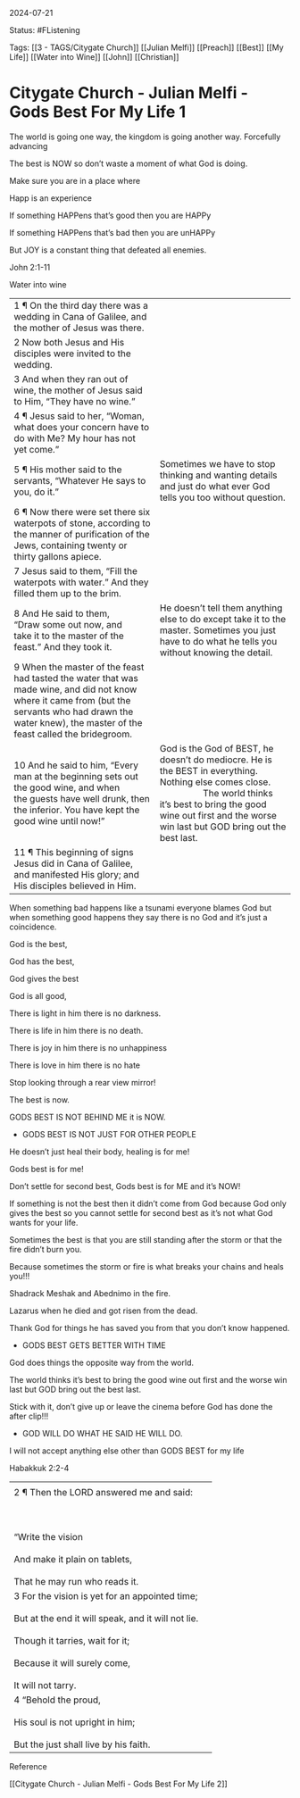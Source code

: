 2024-07-21

Status: #FListening 

Tags: [[3 - TAGS/Citygate Church]] [[Julian Melfi]] [[Preach]] [[Best]] [[My Life]] [[Water into Wine]] [[John]] [[Christian]]

# Citygate Church - Julian Melfi - Gods Best For My Life 1
The world is going one way, the kingdom is going another way. Forcefully advancing

  

The best is NOW so don’t waste a moment of what God is doing.

  

Make sure you are in a place where 

  

Happ is an experience

  

If something HAPPens that’s good then you are HAPPy

  

If something HAPPens that’s bad then you are unHAPPy

  

But JOY is a constant thing that defeated all enemies.

  

John 2:1-11

Water into wine

|   |   |
|---|---|
|1 ¶ On the third day there was a wedding in Cana of Galilee, and the mother of Jesus was there.||
|2 Now both Jesus and His disciples were invited to the wedding.||
|3 And when they ran out of wine, the mother of Jesus said to Him, “They have no wine.”||
|4 ¶ Jesus said to her, “Woman, what does your concern have to do with Me? My hour has not yet come.”||
|5 ¶ His mother said to the servants, “Whatever He says to you, do it.”|Sometimes we have to stop thinking and wanting details and just do what ever God tells you too without question.|
|6 ¶ Now there were set there six waterpots of stone, according to the manner of purification of the Jews, containing twenty or thirty gallons apiece.||
|7 Jesus said to them, “Fill the waterpots with water.” And they filled them up to the brim.||
|8 And He said to them, “Draw some out now, and take it to the master of the feast.” And they took it.|He doesn’t tell them anything else to do except take it to the master. Sometimes you just have to do what he tells you without knowing the detail.|
|9 When the master of the feast had tasted the water that was made wine, and did not know where it came from (but the servants who had drawn the water knew), the master of the feast called the bridegroom.||
|10 And he said to him, “Every man at the beginning sets out the good wine, and when the guests have well drunk, then the inferior. You have kept the good wine until now!”|God is the God of BEST, he doesn’t do mediocre. He is the BEST in everything. Nothing else comes close.                        The world thinks it’s best to bring the good wine out first and the worse win last but GOD bring out the best last.|
|11 ¶ This beginning of signs Jesus did in Cana of Galilee, and manifested His glory; and His disciples believed in Him.||

  

When something bad happens like a tsunami everyone blames God but when something good happens they say there is no God and it’s just a coincidence.

  

God is the best,

God has the best,

God gives the best

  

God is all good,

There is light in him there is no darkness.

There is life in him there is no death.

There is joy in him there is no unhappiness 

There is love in him there is no hate

  

Stop looking through a rear view mirror!

The best is now.

GODS BEST IS NOT BEHIND ME it is NOW.

  

- GODS BEST IS NOT JUST FOR OTHER PEOPLE

He doesn’t just heal their body, healing is for me!

  

Gods best is for me!

  

Don’t settle for second best, Gods best is for ME and it’s NOW!

If something is not the best then it didn’t come from God because God only gives the best so you cannot settle for second best as it’s not what God wants for your life.

  

Sometimes the best is that you are still standing after the storm or that the fire didn’t burn you.

Because sometimes the storm or fire is what breaks your chains and heals you!!!

Shadrack Meshak and Abednimo in the fire.

Lazarus when he died and got risen from the dead.

  

Thank God for things he has saved you from that you don’t know happened.

  

- GODS BEST GETS BETTER WITH TIME

  

God does things the opposite way from the world.

  

The world thinks it’s best to bring the good wine out first and the worse win last but GOD bring out the best last.

  

Stick with it, don’t give up or leave the cinema before God has done the after clip!!!

  

- GOD WILL DO WHAT HE SAID HE WILL DO.

  

I will not accept anything else other than GODS BEST for my life

  

Habakkuk 2:2-4

  

|   |   |
|---|---|
|||
|2 ¶ Then the LORD answered me and said:<br><br>  <br><br>“Write the vision<br><br>And make it plain on tablets,<br><br>That he may run who reads it.||
|3 For the vision is yet for an appointed time;<br><br>But at the end it will speak, and it will not lie.<br><br>Though it tarries, wait for it;<br><br>Because it will surely come,<br><br>It will not tarry.||
|4 “Behold the proud,<br><br>His soul is not upright in him;<br><br>But the just shall live by his faith.||

Reference

[[Citygate Church - Julian Melfi - Gods Best For My Life 2]]